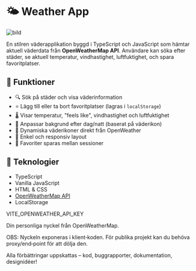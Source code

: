 
# 🌤️ Weather App
![bild](https://github.com/user-attachments/assets/43b8fcec-a541-40a4-b51d-412bb4210db9)

En stilren väderapplikation byggd i TypeScript och JavaScript som hämtar aktuell väderdata från **OpenWeatherMap API**. Användare kan söka efter städer, se aktuell temperatur, vindhastighet, luftfuktighet, och spara favoritplatser.

## 🚀 Funktioner

- 🔍 Sök på städer och visa väderinformation
- ⭐ Lägg till eller ta bort favoritplatser (lagras i `localStorage`)
- 🌡️ Visar temperatur, "feels like", vindhastighet och luftfuktighet
- 🌅 Anpassar bakgrund efter dag/natt (baserat på väderikon)
- 🧊 Dynamiska väderikoner direkt från OpenWeather
- 📱 Enkel och responsiv layout
- 💾 Favoriter sparas mellan sessioner

## 🧰 Teknologier

- TypeScript
- Vanilla JavaScript
- HTML & CSS
- [OpenWeatherMap API](https://openweathermap.org/api)
- LocalStorage

VITE_OPENWEATHER_API_KEY

Din personliga nyckel från OpenWeatherMap.

OBS: Nyckeln exponeras i klient‑koden. För publika projekt kan du behöva proxy/end‑point för att dölja den.


Alla förbättringar uppskattas – kod, buggrapporter, dokumentation, designidéer!

